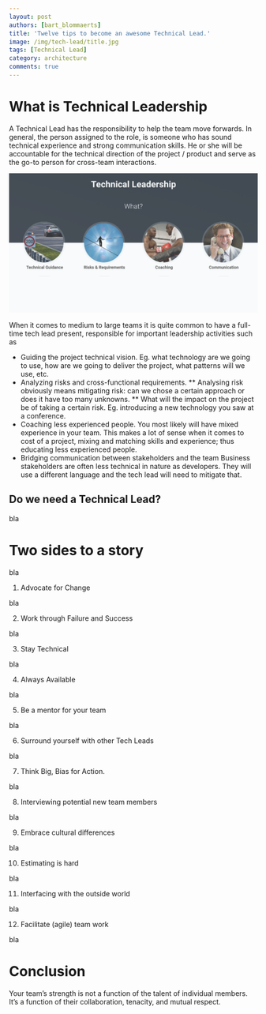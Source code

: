 ```yaml
---
layout: post
authors: [bart_blommaerts]
title: 'Twelve tips to become an awesome Technical Lead.'
image: /img/tech-lead/title.jpg
tags: [Technical Lead]
category: architecture
comments: true
---
```


# What is Technical Leadership
A Technical Lead has the responsibility to help the team move forwards. 
In general, the person assigned to the role, is someone who has sound technical experience and strong communication skills. 
He or she will be accountable for the technical direction of the project / product and serve as the go-to person for cross-team interactions.

<p style="text-align: center;">
  <img class="image fit shadowed" alt="What" src="/img/tech-lead/what.png">
</p>

When it comes to medium to large teams it is quite common to have a full-time tech lead present, responsible for important leadership activities such as

* Guiding the project technical vision. 
Eg. what technology are we going to use, how are we going to deliver the project, what patterns will we use, etc.
* Analyzing risks and cross-functional requirements.
** Analysing risk obviously means mitigating risk: can we chose a certain approach or does it have too many unknowns.
** What will the impact on the project be of taking a certain risk. 
Eg. introducing a new technology you saw at a conference.
* Coaching less experienced people.
You most likely will have mixed experience in your team. 
This makes a lot of sense when it comes to cost of a project, mixing and matching skills and experience; thus educating less experienced people.
* Bridging communication between stakeholders and the team
Business stakeholders are often less technical in nature as developers. 
They will use a different language and the tech lead will need to mitigate that.

## Do we need a Technical Lead?
bla

# Two sides to a story
bla

1. Advocate for Change

bla

2. Work through Failure and Success

bla

3. Stay Technical

bla

4. Always Available

bla

5. Be a mentor for your team

bla

6. Surround yourself with other Tech Leads

bla

7. Think Big, Bias for Action.

bla

8. Interviewing potential new team members

bla

9. Embrace cultural differences

bla

10. Estimating is hard

bla

11. Interfacing with the outside world

bla

12. Facilitate (agile) team work

bla

# Conclusion
Your team’s strength is not a function of the talent of individual members. 
It’s a function of their collaboration, tenacity, and mutual respect.


